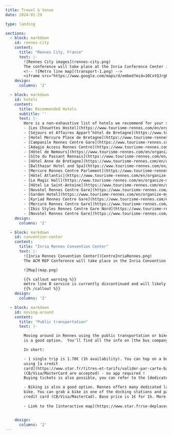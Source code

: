 ```yaml
---
title: Travel & Venue
date: 2024-01-29

type: landing

sections:
  - block: markdown
    id: rennes-city
    content:
      title: "Rennes City, France"
      text: |-
        ![Rennes City images](rennes-city.png)
        The conference will take place at the Inria Conference Center in Rennes, 263 Av. Général Leclerc, 35000 Rennes. However, we recommend that you stay in the downtown area, the Inria Conference Center is easily reached by public transport from the downtown area (20-30 minutes). Follow this [link](https://www.tourisme-rennes.com/en/) for more information about the city, and touristic attractions.
        <!-- ![Metro line map](transport-1.png) -->
        <iframe src="https://www.google.com/maps/d/embed?mid=10CxtQJrgPh6ub9aa-vdRq7UJ0x1oo24&ehbc=2E312F" width="640" height="480" style="border:none;"></iframe>
    design:
      columns: '2'

  - block: markdown
    id: hotels
    content:
      title: Recommended Hotels
      subtitle: ''
      text: |-
        Here is a non-exhaustive list of hotels we recommend for your stay.
        - [Les Chouettes Hostel](https://www.tourisme-rennes.com/en/organize-my-trip/the-accomodations/les-chouettes-hostel-2/)
        - [Séjours et Affaires Appart’hôtel de Bretagne](https://www.tourisme-rennes.com/en/organize-my-trip/the-accomodations/sejours-et-affaires-apparthotel-de-bretagne-2/)
        - [Hotel Mercure Place de Bretagne](https://www.tourisme-rennes.com/en/organize-my-trip/the-accomodations/hotel-mercure-place-de-bretagne-2/)
        - [Campanile Rennes Centre Gare](https://www.tourisme-rennes.com/en/organize-my-trip/the-accomodations/campanile-rennes-centre-gare-2/)
        - [Adagio Access Rennes Centre](https://www.tourisme-rennes.com/en/organize-my-trip/the-accomodations/adagio-access-rennes-centre-2/)
        - [Hôtel de Nemours](https://www.tourisme-rennes.com/en/organize-my-trip/the-accomodations/hotel-de-nemours-2/)
        - [Gîte du Passant Rennais](https://www.tourisme-rennes.com/en/organize-my-trip/the-accomodations/houses/gite-du-passant-rennais-2/)
        - [Hôtel Anne de Bretagne](https://www.tourisme-rennes.com/en/organize-my-trip/the-accomodations/hotel-anne-de-bretagne-2/)
        - [Balthazar Hotel and Spa](https://www.tourisme-rennes.com/en/organize-my-trip/the-accomodations/balthazar-hotel-and-spa-2/)
        - [Mercure Rennes Centre Parlement](https://www.tourisme-rennes.com/en/organize-my-trip/the-accomodations/mercure-rennes-centre-parlement-2/)
        - [Hôtel Atlantic](https://www.tourisme-rennes.com/en/organize-my-trip/the-accomodations/hotel-atlantic-2/)
        - [Le Magic Hall](https://www.tourisme-rennes.com/en/organize-my-trip/the-accomodations/le-magic-hall-2/)
        - [Hôtel Le Saint-Antoine](https://www.tourisme-rennes.com/en/organize-my-trip/the-accomodations/hotel-le-saint-antoine-2/)
        - [Novotel Rennes Centre Gare](https://www.tourisme-rennes.com/en/organize-my-trip/the-accomodations/novotel-rennes-centre-gare-2/)
        - [Garden Hotel](https://www.tourisme-rennes.com/en/organize-my-trip/the-accomodations/garden-hotel-2/)
        - [Kyriad Rennes Centre Gare](https://www.tourisme-rennes.com/en/organize-my-trip/the-accomodations/kyriad-rennes-centre-gare-2/)
        - [Mercure Rennes Centre Gare](https://www.tourisme-rennes.com/en/organize-my-trip/the-accomodations/mercure-rennes-centre-gare-2/)
        - [Ibis Styles Rennes Centre Gare Nord](https://www.tourisme-rennes.com/en/organize-my-trip/the-accomodations/ibis-styles-rennes-centre-gare-nord-2/)
        - [Novotel Rennes Centre Gare](https://www.tourisme-rennes.com/en/organize-my-trip/the-accomodations/novotel-rennes-centre-gare-2/)
    design:
      columns: '2'

  - block: markdown
    id: convention-center
    content:
      title: "Inria Rennes Convention Center"
      text: |-
        ![Inria Rennes Convention Center](CentreInriaRennes.png)
        The ACM REP Conference will take place in the Inria Convention Center, in the Beaulieu Campus Area. You can reach the campus or with ~~the metro line B (Beaulieu Université station +15 mins walk to reach the convention center) or~~ with city bus lines C4 or C6 (Preales or Tournebride stops, +5 mins walk).

        ![Map](map.png)

        {{% callout warning %}}
        metro line B service is currently discontinued and will likely still be discontinued during the period of the conference.
        {{% /callout %}}
    design:
      columns: '2'

  - block: markdown
    id: moving-around
    content:
      title: "Public transportation"
      text: |-

        Moving around in Rennes using the public transportation or bike system
        is a good option.  You'll find all the info on [the bus company](https://www.star.fr) - translation available at the bottom of the page.

        In short:

        - 1 single trip is 1.70€ (1h availability). You can hop on a bus and pay
        using [a credit
        card](https://www.star.fr/titres-et-tarifs/valider-par-carte-bancaire)
        (CB/Visa/MasterCard are accepted) - no app required !
        Buying tickets is also possible, you can refer to the [dedicated page](https://www.star.fr/titres-et-tarifs/trouver-mon-tarif) to see all the options.

        - Biking is also a good option. Rennes offers many dedicated lanes to
        bike. You can grab a bike in one of the docking stations and pay with your
        credit card (CB/Visa/MasterCad). Base price is 1€ for 1h. More info on the [dedicated page](https://www.star.fr/se-deplacer/velo/velo-libre-service#lc:/bss).
        
        - Link to the [interactive map](https://www.star.fr/se-deplacer/plan-dynamique#lc:/bss)


    design:
      columns: '2'
---
```


